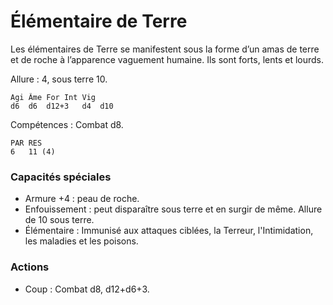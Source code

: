 # Élémentaire de Terre
Les élémentaires de Terre se manifestent sous la forme d’un amas de terre et de roche à l’apparence vaguement humaine. Ils sont forts, lents et lourds.

Allure : 4, sous terre 10.

	Agi	Âme	For	Int	Vig
	d6	d6	d12+3	d4	d10

Compétences : Combat d8.

	PAR	RES
	6	11 (4)

### Capacités spéciales
- Armure +4 : peau de roche.
- Enfouissement : peut disparaître sous terre et en surgir de même. Allure de 10 sous terre.
- Élémentaire : Immunisé aux attaques ciblées, la Terreur, l'Intimidation, les maladies et les poisons.

### Actions
- Coup : Combat d8, d12+d6+3.
